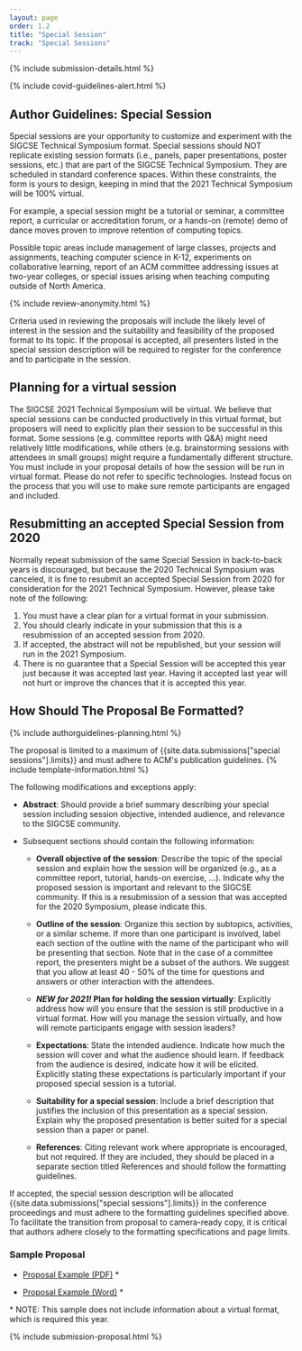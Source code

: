 ```yaml
---
layout: page
order: 1.2
title: "Special Session"
track: "Special Sessions"
---
```

 
{% include submission-details.html %}
 
{% include covid-guidelines-alert.html %}
 
## Author Guidelines: Special Session
 
Special sessions are your opportunity to customize and experiment with the SIGCSE Technical Symposium format. Special sessions should NOT replicate existing session formats (i.e., panels, paper presentations, poster sessions, etc.) that are part of the SIGCSE  Technical Symposium. They are scheduled in standard conference spaces. Within these constraints, the form is yours to design, keeping in mind that the 2021 Technical Symposium will be 100% virtual.
 
For example, a special session might be a tutorial or seminar, a committee report, a curricular or accreditation forum, or a hands-on (remote) demo of dance moves proven to improve retention of computing topics.
 
Possible topic areas include management of large classes, projects and assignments, teaching computer science in K-12, experiments on collaborative learning, report of an ACM committee addressing issues at two-year colleges, or special issues arising when teaching computing outside of North America.
 
{% include review-anonymity.html %}
 
Criteria used in reviewing the proposals will include the likely level of interest in the session and the suitability and feasibility of the proposed format to its topic. If the proposal is accepted, all presenters listed in the special session description will be required to register for the conference and to participate in the session.
 
## Planning for a virtual session
The SIGCSE 2021 Technical Symposium will be virtual.  We believe that special sessions can be conducted productively in this virtual format, but proposers will need to explicitly plan their session to be successful in this format.  Some sessions (e.g. committee reports with Q&A) might need relatively little modifications, while others (e.g. brainstorming sessions with attendees in small groups) might require a fundamentally different structure.   You must include in your proposal details of how the session will be run in virtual format.   Please do not refer to specific technologies.  Instead focus on the process that you will use to make sure remote participants are engaged and included.
 
## Resubmitting an accepted Special Session from 2020
Normally repeat submission of the same Special Session in back-to-back years is discouraged, but because the 2020 Technical Symposium was canceled, it is fine to resubmit an accepted Special Session from 2020 for consideration for the 2021 Technical Symposium.  However, please take note of the following:
1. You must have a clear plan for a virtual format in your submission.
1. You should clearly indicate in your submission that this is a resubmission of an accepted session from 2020.
1. If accepted, the abstract will not be republished, but your session will run in the 2021 Symposium. 
1. There is no guarantee that a Special Session will be accepted this year just because it was accepted last year.  Having it accepted last year will not hurt or improve the chances that it is accepted this year.  
 
## How Should The Proposal Be Formatted?
{% include authorguidelines-planning.html %}
 
The proposal is limited to a maximum of {{site.data.submissions["special sessions"].limits}} and must adhere to ACM's publication guidelines.
{% include template-information.html %}
 
The following modifications and exceptions apply:
 
* **Abstract**: Should provide a brief summary describing your special session including session objective, intended audience, and relevance to the SIGCSE community.
 
* Subsequent sections should contain the following information:
 
	* **Overall objective of the session**: Describe the topic of the special session and explain how the session will be organized (e.g., as a committee report, tutorial, hands-on exercise, …). Indicate why the proposed session is important and relevant to the SIGCSE community.  If this is a resubmission of a session that was accepted for the 2020 Symposium, please indicate this.
 
	* **Outline of the session**: Organize this section by subtopics, activities, or a similar scheme. If more than one participant is involved, label each section of the outline with the name of the participant who will be presenting that section. Note that in the case of a committee report, the presenters might be a subset of the authors. We suggest that you allow at least 40 - 50% of the time for questions and answers or other interaction with the attendees.
 
	* ***NEW for 2021!* Plan for holding the session virtually**: Explicitly address how will you ensure that the session is still productive in a virtual format.  How will you manage the session virtually, and how will remote participants engage with session leaders?
 
	* **Expectations**: State the intended audience. Indicate how much the session will cover and what the audience should learn. If feedback from the audience is desired, indicate how it will be elicited. Explicitly stating these expectations is particularly important if your proposed special session is a tutorial.
 
	* **Suitability for a special session**:  Include a brief description that justifies the inclusion of this presentation as a special session. Explain why the proposed presentation is better suited for a special session than a paper or panel.
 
	* **References**: Citing relevant work where appropriate is encouraged, but not required. If they are included, they should be placed in a separate section titled References and should follow the formatting guidelines.
 
 
If accepted, the special session description will be allocated
{{site.data.submissions["special sessions"].limits}} in the conference proceedings
and must adhere to the formatting guidelines specified above. To
facilitate the transition from proposal to camera-ready copy, it is
critical that authors adhere closely to the formatting specifications
and page limits.
 
### Sample Proposal
 
-  [Proposal Example (PDF)](/docs/sigcse-sample-special-session.pdf) *
 
-  [Proposal Example (Word)](/docs/sigcse-sample-special-session.docx) *
 
\* NOTE: This sample does not include information about a virtual format, which is required this year.
 
{% include submission-proposal.html %}
 
 
